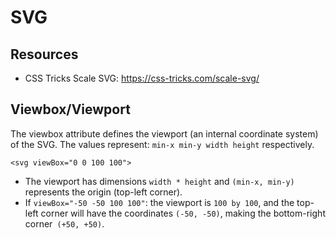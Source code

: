 # SVG

## Resources

- CSS Tricks Scale SVG: https://css-tricks.com/scale-svg/

## Viewbox/Viewport

The viewbox attribute defines the viewport (an internal coordinate system) of the SVG. The values represent: `min-x min-y width height` respectively.

```
<svg viewBox="0 0 100 100">
```

- The viewport has dimensions `width * height` and `(min-x, min-y)` represents the origin (top-left corner).
- If `viewBox="-50 -50 100 100"`: the viewport is `100 by 100`, and the top-left corner will have the coordinates `(-50, -50)`, making the bottom-right corner` (+50, +50)`.
